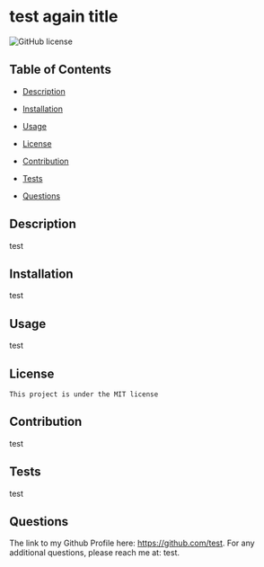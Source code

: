
  # test again title
  ![GitHub license](https://img.shields.io/badge/license-MIT-blue.svg)


  ## Table of Contents
  - [Description](##Description)
  - [Installation](##Installation)
  - [Usage](##Usage)
  - [License](##License)

  - [Contribution](##Contribution)
  - [Tests](##Tests)
  - [Questions](##Questions)

  ## Description
  test

  ## Installation
  test

  ## Usage
  test

  ## License
    This project is under the MIT license
  
  ## Contribution
  test
  
  ## Tests
  test
  
  ## Questions
  The link to my Github Profile here: https://github.com/test.
  For any additional questions, please reach me at: test.
